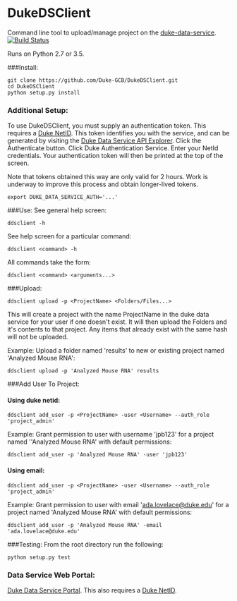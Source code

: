 # DukeDSClient
Command line tool to upload/manage project on the [duke-data-service](https://github.com/Duke-Translational-Bioinformatics/duke-data-service).
[![Build Status](https://travis-ci.org/Duke-GCB/DukeDSClient.svg?branch=master)](https://travis-ci.org/Duke-GCB/DukeDSClient)

Runs on Python 2.7 or 3.5.

###Install:
```
git clone https://github.com/Duke-GCB/DukeDSClient.git
cd DukeDSClient
python setup.py install
```

### Additional Setup:
To use DukeDSClient, you must supply an authentication token.
This requires a [Duke NetID](https://oit.duke.edu/email-accounts/netid/).
This token identifies you with the service, and can be generated by visiting the [Duke Data Service API Explorer](https://uatest.dataservice.duke.edu/apiexplorer).
Click the Authenticate button.
Click Duke Authentication Service.
Enter your NetId credentials.
Your authentication token will then be printed at the top of the screen.

Note that tokens obtained this way are only valid for 2 hours. 
Work is underway to improve this process and obtain longer-lived tokens.
```
export DUKE_DATA_SERVICE_AUTH='...'
```
###Use:
See general help screen:
```
ddsclient -h
```
See help screen for a particular command:
```
ddsclient <command> -h
```

All commands take the form:
```
ddsclient <command> <arguments...>
```

###Upload:
```
ddsclient upload -p <ProjectName> <Folders/Files...>
```

This will create a project with the name ProjectName in the duke data service for your user if one doesn't exist.
It will then upload the Folders and it's contents to that project.
Any items that already exist with the same hash will not be uploaded.


Example: Upload a folder named 'results' to new or existing project named 'Analyzed Mouse RNA':
```
ddsclient upload -p 'Analyzed Mouse RNA' results
```

###Add User To Project:
#### Using duke netid:
```
ddsclient add_user -p <ProjectName> -user <Username> --auth_role 'project_admin'
```
Example: Grant permission to user with username 'jpb123' for a project named ''Analyzed Mouse RNA' with default permissions:
```
ddsclient add_user -p 'Analyzed Mouse RNA' -user 'jpb123'
```

#### Using email:
```
ddsclient add_user -p <ProjectName> -user <Username> --auth_role 'project_admin'
```
Example: Grant permission to user with email 'ada.lovelace@duke.edu' for a project named 'Analyzed Mouse RNA' with default permissions:
```
ddsclient add_user -p 'Analyzed Mouse RNA' -email 'ada.lovelace@duke.edu'
```


###Testing:
From the root directory run the following:
```
python setup.py test
```

### Data Service Web Portal:
[Duke Data Service Portal](https://uatest.dataservice.duke.edu).
This also requires a [Duke NetID](https://oit.duke.edu/email-accounts/netid/).
